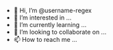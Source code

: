 - 👋 Hi, I’m @username-regex
- 👀 I’m interested in ...
- 🌱 I’m currently learning ...
- 💞️ I’m looking to collaborate on ...
- 📫 How to reach me ...

<!---
username-regex/username-regex is a ✨ special ✨ repository because its `README.md` (this file) appears on your GitHub profile.
You can click the Preview link to take a look at your changes.
--->
